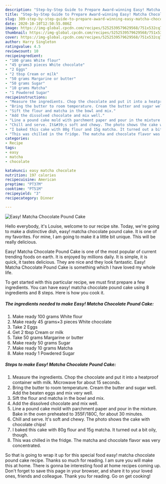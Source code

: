 ```yaml
---
description: "Step-by-Step Guide to Prepare Award-winning Easy! Matcha Chocolate Pound Cake"
title: "Step-by-Step Guide to Prepare Award-winning Easy! Matcha Chocolate Pound Cake"
slug: 309-step-by-step-guide-to-prepare-award-winning-easy-matcha-chocolate-pound-cake
date: 2020-10-10T12:50:55.086Z
image: https://img-global.cpcdn.com/recipes/5252539579629568/751x532cq70/easy-matcha-chocolate-pound-cake-recipe-main-photo.jpg
thumbnail: https://img-global.cpcdn.com/recipes/5252539579629568/751x532cq70/easy-matcha-chocolate-pound-cake-recipe-main-photo.jpg
cover: https://img-global.cpcdn.com/recipes/5252539579629568/751x532cq70/easy-matcha-chocolate-pound-cake-recipe-main-photo.jpg
author: Harry Singleton
ratingvalue: 4.5
reviewcount: 10
recipeingredient:
- "100 grams White flour"
- "45 grams3 pieces White chocolate"
- "2 Eggs"
- "2 tbsp Cream or milk"
- "50 grams Margarine or butter"
- "50 grams Sugar"
- "10 grams Matcha"
- "1 Powdered Sugar"
recipeinstructions:
- "Measure the ingredients. Chop the chocolate and put it into a heatproof container with milk. Microwave for about 15 seconds."
- "Bring the butter to room temperature. Cream the butter and sugar well. Add the beaten eggs and mix very well."
- "Sift the flour and matcha in the bowl and mix."
- "Add the dissolved chocolate and mix well."
- "Line a pound cake mold with parchment paper and pour in the mixture. Bake in the oven preheated to 355F/180C, for about 30 minutes."
- "Chill and serve. It&#39;s soft and chewy. The photo shows the cake with chocolate chips!"
- "I baked this cake with 80g flour and 15g matcha. It turned out a bit oily, though."
- "This was chilled in the fridge. The matcha and chocolate flavor was very concentrated."
categories:
- Recipe
tags:
- easy
- matcha
- chocolate

katakunci: easy matcha chocolate 
nutrition: 197 calories
recipecuisine: American
preptime: "PT37M"
cooktime: "PT51M"
recipeyield: "3"
recipecategory: Dinner

---
```



![Easy! Matcha Chocolate Pound Cake](https://img-global.cpcdn.com/recipes/5252539579629568/751x532cq70/easy-matcha-chocolate-pound-cake-recipe-main-photo.jpg)

Hello everybody, it's Louise, welcome to our recipe site. Today, we're going to make a distinctive dish, easy! matcha chocolate pound cake. It is one of my favorites. For mine, I am going to make it a little bit unique. This will be really delicious.



Easy! Matcha Chocolate Pound Cake is one of the most popular of current trending foods on earth. It is enjoyed by millions daily. It is simple, it is quick, it tastes delicious. They are nice and they look fantastic. Easy! Matcha Chocolate Pound Cake is something which I have loved my whole life.


To get started with this particular recipe, we must first prepare a few ingredients. You can have easy! matcha chocolate pound cake using 8 ingredients and 8 steps. Here is how you cook it.

<!--inarticleads1-->

##### The ingredients needed to make Easy! Matcha Chocolate Pound Cake:

1. Make ready 100 grams White flour
1. Make ready 45 grams×3 pieces White chocolate
1. Take 2 Eggs
1. Get 2 tbsp Cream or milk
1. Take 50 grams Margarine or butter
1. Make ready 50 grams Sugar
1. Make ready 10 grams Matcha
1. Make ready 1 Powdered Sugar




<!--inarticleads2-->

##### Steps to make Easy! Matcha Chocolate Pound Cake:

1. Measure the ingredients. Chop the chocolate and put it into a heatproof container with milk. Microwave for about 15 seconds.
1. Bring the butter to room temperature. Cream the butter and sugar well. Add the beaten eggs and mix very well.
1. Sift the flour and matcha in the bowl and mix.
1. Add the dissolved chocolate and mix well.
1. Line a pound cake mold with parchment paper and pour in the mixture. Bake in the oven preheated to 355F/180C, for about 30 minutes.
1. Chill and serve. It&#39;s soft and chewy. The photo shows the cake with chocolate chips!
1. I baked this cake with 80g flour and 15g matcha. It turned out a bit oily, though.
1. This was chilled in the fridge. The matcha and chocolate flavor was very concentrated.




So that is going to wrap it up for this special food easy! matcha chocolate pound cake recipe. Thanks so much for reading. I am sure you will make this at home. There is gonna be interesting food at home recipes coming up. Don't forget to save this page in your browser, and share it to your loved ones, friends and colleague. Thank you for reading. Go on get cooking!
